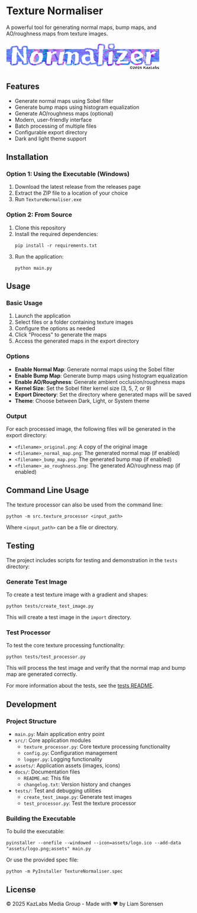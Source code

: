 # Texture Normaliser

A powerful tool for generating normal maps, bump maps, and AO/roughness maps from texture images.

![Texture Normaliser Logo](assets/logo.png)

## Features

- Generate normal maps using Sobel filter
- Generate bump maps using histogram equalization
- Generate AO/roughness maps (optional)
- Modern, user-friendly interface
- Batch processing of multiple files
- Configurable export directory
- Dark and light theme support

## Installation

### Option 1: Using the Executable (Windows)

1. Download the latest release from the releases page
2. Extract the ZIP file to a location of your choice
3. Run `TextureNormaliser.exe`

### Option 2: From Source

1. Clone this repository
2. Install the required dependencies:
   ```
   pip install -r requirements.txt
   ```
3. Run the application:
   ```
   python main.py
   ```

## Usage

### Basic Usage

1. Launch the application
2. Select files or a folder containing texture images
3. Configure the options as needed
4. Click "Process" to generate the maps
5. Access the generated maps in the export directory

### Options

- **Enable Normal Map**: Generate normal maps using the Sobel filter
- **Enable Bump Map**: Generate bump maps using histogram equalization
- **Enable AO/Roughness**: Generate ambient occlusion/roughness maps
- **Kernel Size**: Set the Sobel filter kernel size (3, 5, 7, or 9)
- **Export Directory**: Set the directory where generated maps will be saved
- **Theme**: Choose between Dark, Light, or System theme

### Output

For each processed image, the following files will be generated in the export directory:

- `<filename>_original.png`: A copy of the original image
- `<filename>_normal_map.png`: The generated normal map (if enabled)
- `<filename>_bump_map.png`: The generated bump map (if enabled)
- `<filename>_ao_roughness.png`: The generated AO/roughness map (if enabled)

## Command Line Usage

The texture processor can also be used from the command line:

```
python -m src.texture_processor <input_path>
```

Where `<input_path>` can be a file or directory.

## Testing

The project includes scripts for testing and demonstration in the `tests` directory:

### Generate Test Image

To create a test texture image with a gradient and shapes:

```
python tests/create_test_image.py
```

This will create a test image in the `import` directory.

### Test Processor

To test the core texture processing functionality:

```
python tests/test_processor.py
```

This will process the test image and verify that the normal map and bump map are generated correctly.

For more information about the tests, see the [tests README](tests/README.md).

## Development

### Project Structure

- `main.py`: Main application entry point
- `src/`: Core application modules
  - `texture_processor.py`: Core texture processing functionality
  - `config.py`: Configuration management
  - `logger.py`: Logging functionality
- `assets/`: Application assets (images, icons)
- `docs/`: Documentation files
  - `README.md`: This file
  - `changelog.txt`: Version history and changes
- `tests/`: Test and debugging utilities
  - `create_test_image.py`: Generate test images
  - `test_processor.py`: Test the texture processor

### Building the Executable

To build the executable:

```
pyinstaller --onefile --windowed --icon=assets/logo.ico --add-data "assets/logo.png;assets" main.py
```

Or use the provided spec file:

```
python -m PyInstaller TextureNormaliser.spec
```

## License

© 2025 KazLabs Media Group - Made with ♥ by Liam Sorensen 
